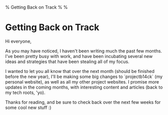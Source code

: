 % Getting Back on Track
%
%

Getting Back on Track
=====================

Hi everyone,

As you may have noticed, I haven't been writing much the past few
months. I've been pretty busy with work, and have been incubating
several new ideas and strategies that have been stealing all of my
focus.

I wanted to let you all know that over the next month (should be
finished before the new year), I'll be making some big changes to
\`projectb14ck\` (my personal website), as well as all my other project
websites. I promise more updates in the coming months, with interesting
content and articles (back to my tech roots, 'yo).

Thanks for reading, and be sure to check back over the next few weeks
for some cool new stuff :)
